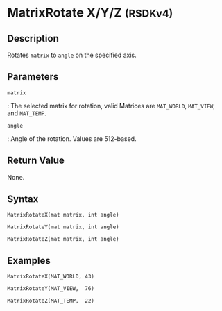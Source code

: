 # MatrixRotate X/Y/Z <small>(RSDKv4)</small>

## Description
Rotates `matrix` to `angle` on the specified axis.

## Parameters
`matrix`

:   The selected matrix for rotation, valid Matrices are `MAT_WORLD`, `MAT_VIEW`, and `MAT_TEMP`.

`angle`

:   Angle of the rotation. Values are 512-based.

## Return Value
None.

## Syntax
```
MatrixRotateX(mat matrix, int angle)
```
```
MatrixRotateY(mat matrix, int angle)
```
```
MatrixRotateZ(mat matrix, int angle)
```

## Examples
```
MatrixRotateX(MAT_WORLD, 43)
```
```
MatrixRotateY(MAT_VIEW,  76)
```
```
MatrixRotateZ(MAT_TEMP,  22)
```